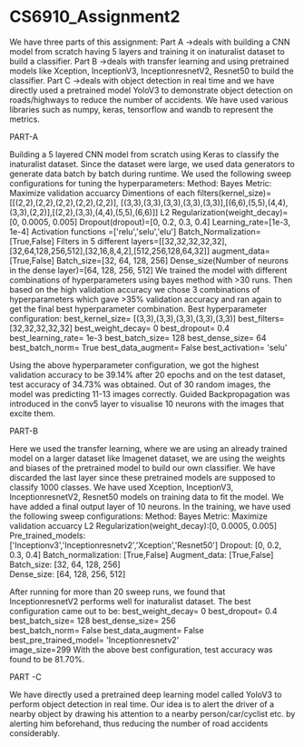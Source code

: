 # CS6910_Assignment2

We have three parts of this assignment:
Part A 
->deals with building a CNN model from scratch having 5 layers and training it on inaturalist dataset to build a classifier.
Part B
->deals with transfer learning and using pretrained models like Xception, InceptionV3, InceptionresnetV2, Resnet50 to build the classifier.
Part C
->deals with object detection in real time and we have directly used a pretrained model YoloV3 to demonstrate object detection on roads/highways to reduce the number of accidents.
We have used various libraries such as numpy, keras, tensorflow and wandb to represent the metrics.

PART-A

Building a 5 layered CNN model from scratch using Keras to classify the inaturalist dataset. Since the dataset were large, we used data generators to generate data batch by batch during runtime.
We used the following sweep configurations for tuning the hyperparameters:
Method: Bayes
Metric: Maximize validation accuarcy
Dimentions of each filters(kernel_size)=[[(2,2),(2,2),(2,2),(2,2),(2,2)], [(3,3),(3,3),(3,3),(3,3),(3,3)],[(6,6),(5,5),(4,4),(3,3),(2,2)],[(2,2),(3,3),(4,4),(5,5),(6,6)]]
L2 Regularization(weight_decay)=[0, 0.0005, 0.005]
Dropout(dropout)=[0, 0.2, 0.3, 0.4]
Learning_rate=[1e-3, 1e-4]
Activation functions =['relu','selu','elu']
Batch_Normalization=[True,False]
Filters in 5 different layers=[[32,32,32,32,32],[32,64,128,256,512],[32,16,8,4,2],[512,256,128,64,32]]
augment_data=[True,False]
Batch_size=[32, 64, 128, 256]
Dense_size(Number of neurons in the dense layer)=[64, 128, 256, 512]
We trained the model with different combinations of hyperparameters using bayes method with >30 runs.
Then based on the high validation accuracy we chose 3 combinations of hyperparameters which gave >35% validation accuracy and ran again to get the final best hyperparameter combination.
Best hyperparameter configuration:
best_kernel_size= [(3,3),(3,3),(3,3),(3,3),(3,3)]
best_filters= [32,32,32,32,32]
best_weight_decay= 0
best_dropout= 0.4
best_learning_rate= 1e-3
best_batch_size= 128
best_dense_size= 64
best_batch_norm= True
best_data_augment= False
best_activation= 'selu'

Using the above hyperparameter configuration, we got the highest validation accuracy to be 39.14% after 20 epochs and on the test dataset, test accuracy of 34.73% was obtained. Out of 30 random images, the model was predicting 11-13 images correctly.
Guided Backpropagation was introduced in the conv5 layer to visualise 10 neurons with the images that excite them.

PART-B

Here we used the transfer learning, where we are using an already trained model on a larger dataset like Imagenet dataset, we are using the weights and biases of the pretrained model to build our own classifier. We have discarded the last layer since these pretrained models are supposed to classify 1000 classes.
We have used Xception, InceptionV3, InceptionresnetV2, Resnet50 models on training data to fit the model. We have added a final output layer of 10 neurons. In the training, we have used the following sweep configurations:
Method: Bayes
Metric: Maximize validation accuarcy
L2 Regularization(weight_decay):[0, 0.0005, 0.005]
Pre_trained_models: ['Inceptionv3','Inceptionresnetv2','Xception','Resnet50']
Dropout: [0, 0.2, 0.3, 0.4]
Batch_normalization: [True,False]
Augment_data: [True,False]
Batch_size: [32, 64, 128, 256]        
Dense_size: [64, 128, 256, 512]

After running for more than 20 sweep runs, we found that InceptionresnetV2 performs well for inaturalist dataset.
The best configuration came out to be:
best_weight_decay= 0
best_dropout= 0.4        
best_batch_size= 128
best_dense_size= 256        
best_batch_norm= False
best_data_augment= False
best_pre_trained_model= 'Inceptionresnetv2'        
image_size=299
With the above best configuration, test accuracy was found to be 81.70%.

PART -C

We have directly used a pretrained deep learning model called YoloV3 to perform object detection in real time. Our idea is to alert the driver of a nearby object by drawing his attention to a nearby person/car/cyclist etc. by alerting him beforehand, thus reducing the number of road accidents considerably.
